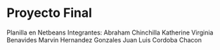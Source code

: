# Proyecto Final 
 Planilla en Netbeans
 Integrantes:
 Abraham Chinchilla
 Katherine Virginia Benavides
 Marvin Hernandez Gonzales
 Juan Luis Cordoba Chacon
